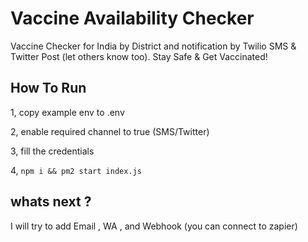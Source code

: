 # Vaccine Availability Checker
Vaccine Checker for India by District and notification by Twilio SMS &amp; Twitter Post (let others know too). Stay Safe &amp; Get Vaccinated!

## How To Run 

1, copy example env to .env 

2, enable required channel to true (SMS/Twitter)

3, fill the credentials 

4, `npm i && pm2 start index.js`

## whats next ?

I will try to add Email , WA , and Webhook (you can connect to zapier) 
